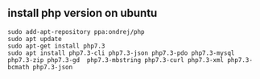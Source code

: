 ## install php version on ubuntu ##
```console
sudo add-apt-repository ppa:ondrej/php
sudo apt update
sudo apt-get install php7.3
sudo apt install php7.3-cli php7.3-json php7.3-pdo php7.3-mysql php7.3-zip php7.3-gd  php7.3-mbstring php7.3-curl php7.3-xml php7.3-bcmath php7.3-json
```

